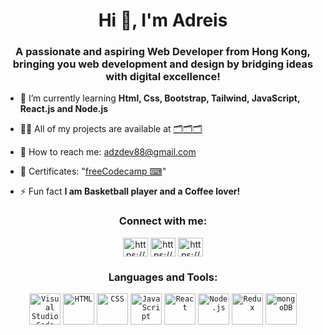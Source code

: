 <h1 align="center">Hi 👋, I'm Adreis</h1>
<h3 align="center">A passionate and aspiring Web Developer from Hong Kong, bringing you web development and design by bridging ideas with digital excellence!</h3>

- 🌱 I’m currently learning **Html, Css, Bootstrap, Tailwind, JavaScript, React.js and Node.js**

- 👨‍💻 All of my projects are available at [🗂️🗂️🗂️](https://adztariq88.github.io/My-First-WebPortfolio/)

- 📧 How to reach me: adzdev88@gmail.com

- 📜 Certificates: "[freeCodecamp ⌨](https://www.freecodecamp.org/certification/Adreis/responsive-web-design)"

- ⚡ Fun fact **I am Basketball player and a Coffee lover!**

<h3 align="center">Connect with me:</h3>
<p align="center">
<a href="https://linkedin.com/in/https://www.linkedin.com/in/adreistariq/" target="blank"><img align="center" src="https://raw.githubusercontent.com/rahuldkjain/github-profile-readme-generator/master/src/images/icons/Social/linked-in-alt.svg" alt="https://www.linkedin.com/in/adreistariq/" height="30" width="40" /></a>
<a href="https://fb.com/https://www.facebook.com/adz.tariq" target="blank"><img align="center" src="https://raw.githubusercontent.com/rahuldkjain/github-profile-readme-generator/master/src/images/icons/Social/facebook.svg" alt="https://www.facebook.com/adz.tariq" height="30" width="40" /></a>
<a href="https://instagram.com/https://www.instagram.com/aztec94_148/" target="blank"><img align="center" src="https://raw.githubusercontent.com/rahuldkjain/github-profile-readme-generator/master/src/images/icons/Social/instagram.svg" alt="https://www.instagram.com/aztec94_148/" height="30" width="40" /></a>
</p>


<h3 align="center"> Languages and Tools:</h3>
<div align="center">
	<code><img width="50" src="https://user-images.githubusercontent.com/25181517/192108891-d86b6220-e232-423a-bf5f-90903e6887c3.png" alt="Visual Studio Code" title="Visual Studio Code"/></code>
	<code><img width="50" src="https://user-images.githubusercontent.com/25181517/192158954-f88b5814-d510-4564-b285-dff7d6400dad.png" alt="HTML" title="HTML"/></code>
	<code><img width="50" src="https://user-images.githubusercontent.com/25181517/183898674-75a4a1b1-f960-4ea9-abcb-637170a00a75.png" alt="CSS" title="CSS"/></code>
	<code><img width="50" src="https://user-images.githubusercontent.com/25181517/117447155-6a868a00-af3d-11eb-9cfe-245df15c9f3f.png" alt="JavaScript" title="JavaScript"/></code>
	<code><img width="50" src="https://user-images.githubusercontent.com/25181517/183897015-94a058a6-b86e-4e42-a37f-bf92061753e5.png" alt="React" title="React"/></code>
	<code><img width="50" src="https://user-images.githubusercontent.com/25181517/183568594-85e280a7-0d7e-4d1a-9028-c8c2209e073c.png" alt="Node.js" title="Node.js"/></code>
	<code><img width="50" src="https://user-images.githubusercontent.com/25181517/187896150-cc1dcb12-d490-445c-8e4d-1275cd2388d6.png" alt="Redux" title="Redux"/></code>
	<code><img width="50" src="https://user-images.githubusercontent.com/25181517/182884177-d48a8579-2cd0-447a-b9a6-ffc7cb02560e.png" alt="mongoDB" title="mongoDB"/></code>
</div>
<br>
<br>
